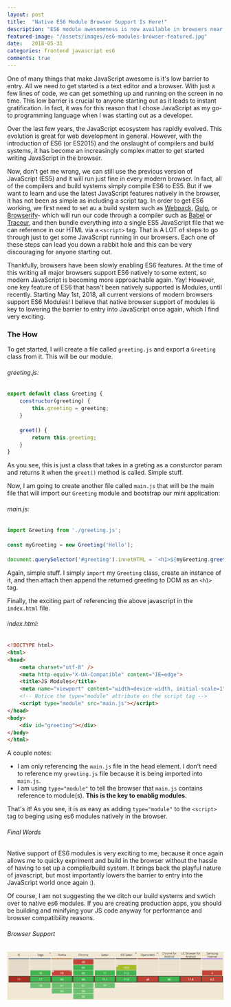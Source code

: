 ```yaml
---
layout: post
title:  "Native ES6 Module Browser Support Is Here!"
description: "ES6 module awesomeness is now available in browsers near you."
featured-image: "/assets/images/es6-modules-browser-featured.jpg"
date:   2018-05-31
categories: frontend javascript es6
comments: true
---
```


One of many things that make JavaScript awesome is it's low barrier to entry. All we need to get started is a text editor and a browser. With just a few lines of code, we can get something up and running on the screen in no time. This low barrier is crucial to anyone starting out as it leads to instant gratification. In fact, it was for this reason that I chose JavaScript as my go-to programming language when I was starting out as a developer.

Over the last few years, the JavaScript ecosystem has rapidly evolved. This evolution is great for web development in general. However, with the introduction of ES6 (or ES2015) and the onslaught of compilers and build systems, it has become an increasingly complex matter to get started writing JavaScript in the browser. 

Now, don't get me wrong, we can still use the previous version of JavaScript (ES5) and it will run just fine in every modern browser. In fact, all of the compilers and build systems simply compile ES6 to ES5. But if we want to learn and use the latest JavaScript features natively in the browser, it has not been as simple as including a script tag. In order to get ES6 working, we first need to set au a build system such as [Webpack](https://webpack.js.org/), [Gulp](https://gulpjs.com/), or [Browserify](http://browserify.org/)- which will run our code through a compiler such as [Babel](https://babeljs.io/) or [Traceur](https://github.com/google/traceur-compiler), and then bundle everything into a single ES5 JavaScript file that we can reference in our HTML via a `<script>` tag. That is A LOT of steps to go through just to get some JavaScript running in our browsers. Each one of these steps can lead you down a rabbit hole and this can be very discouraging for anyone starting out.

Thankfully, browsers have been slowly enabling ES6 features. At the time of this writing all major browsers support ES6 natively to some extent, so modern JavaScript is becoming more approachable again. Yay! However, one key feature of ES6 that hasn't been natively supported is Modules, until recently. Starting May 1st, 2018, all current versions of modern browsers support ES6 Modules! I believe that native browser support of modules is key to lowering the barrier to entry into JavaScript once again, which I find very exciting.

### The How
To get started, I will create a file called `greeting.js` and export a `Greeting` class from it. This will be our module.

###### greeting.js:
```javascript
export default class Greeting {
    constructor(greeting) {
        this.greeting = greeting;
    }

    greet() {
        return this.greeting;
    }
}
```
As you see, this is just a class that takes in a greting as a consturctor param and returns it when the `greet()` method is called. Simple stuff.

Now, I am going to create another file called `main.js` that will be the main file that will import our `Greeting` module and bootstrap our mini application:

###### main.js:
``` javascript
import Greeting from './greeting.js';

const myGreeting = new Greeting('Hello');

document.querySelector('#greeting').innetHTML = `<h1>${myGreeting.greet()} World!</h1>`;
```
Again, simple stuff. I simply `import` my `Greeting` class, create an instance of it, and then attach then append the returned greeting to DOM as an `<h1>` tag. 

Finally, the exciting part of referencing the above javascript in the `index.html` file. 

###### index.html:
``` html
<!DOCTYPE html>
<html>
<head>
    <meta charset="utf-8" />
    <meta http-equiv="X-UA-Compatible" content="IE=edge">
    <title>JS Modules</title>
    <meta name="viewport" content="width=device-width, initial-scale=1">
    <!-- Notice the type="module" attribute on the script tag -->
    <script type="module" src="main.js"></script>
</head>
<body>
    <div id="greeting"></div>
</body>
</html>
```
A couple notes:
* I am only referencing the `main.js` file in the head element. I don't need to reference my `greeting.js` file because it is being imported into `main.js`.
* I am using `type="module"` to tell the browser that `main.js` contains reference to module(s). **This is the key to enablig modules.**

That's it! As you see, it is as easy as adding `type="module"` to the `<script>` tag to beging using es6 modules natively in the browser.


###### Final Words
Native support of ES6 modules is very exciting to me, because it once again allows me to quicky expriment and build in the browser without the hassle of having to set up a compile/build system. It brings back the playful nature of javascript, but most importantly lowers the barrier to entry into the JavaScript world once again :). 

Of course, I am not suggesting the we ditch our build systems and swtich over to native es6 modules. If you are creating production apps, you should be building and minifying your JS code anyway for performance and browser compatibility reasons. 

###### Browser Support
![ES6 Modules Browser Support](/assets/images/es6-modules-browser-support.png "ES6 Modules Browser Support")

